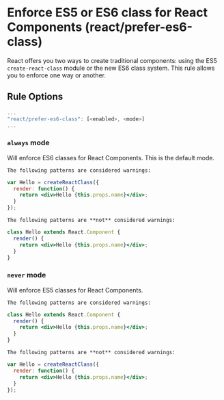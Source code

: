 # Enforce ES5 or ES6 class for React Components (react/prefer-es6-class)

React offers you two ways to create traditional components: using the ES5 `create-react-class` module or the new ES6 class system. This rule allows you to enforce one way or another.

## Rule Options

```js
...
"react/prefer-es6-class": [<enabled>, <mode>]
...
```

### `always` mode

Will enforce ES6 classes for React Components. This is the default mode.

```The following patterns are considered warnings:```

```jsx
var Hello = createReactClass({
  render: function() {
    return <div>Hello {this.props.name}</div>;
  }
});
```

```The following patterns are **not** considered warnings:```

```jsx
class Hello extends React.Component {
  render() {
    return <div>Hello {this.props.name}</div>;
  }
}
```

### `never` mode

Will enforce ES5 classes for React Components.

```The following patterns are considered warnings:```

```jsx
class Hello extends React.Component {
  render() {
    return <div>Hello {this.props.name}</div>;
  }
}
```

```The following patterns are **not** considered warnings:```

```jsx
var Hello = createReactClass({
  render: function() {
    return <div>Hello {this.props.name}</div>;
  }
});
```
